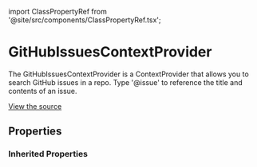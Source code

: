 import ClassPropertyRef from '@site/src/components/ClassPropertyRef.tsx';

# GitHubIssuesContextProvider

The GitHubIssuesContextProvider is a ContextProvider that allows you to search GitHub issues in a repo. Type '@issue' to reference the title and contents of an issue.

[View the source](https://github.com/continuedev/continue/blob/main/server/continuedev/plugins/context_providers/github.py)

## Properties

<ClassPropertyRef name='repo_name' details='{&quot;title&quot;: &quot;Repo Name&quot;, &quot;description&quot;: &quot;The name of the GitHub repo from which to pull issues&quot;, &quot;type&quot;: &quot;string&quot;}' required={true} default=""/>
<ClassPropertyRef name='auth_token' details='{&quot;title&quot;: &quot;Auth Token&quot;, &quot;description&quot;: &quot;The GitHub auth token to use to authenticate with the GitHub API&quot;, &quot;type&quot;: &quot;string&quot;}' required={true} default=""/>


### Inherited Properties

<ClassPropertyRef name='title' details='{&quot;title&quot;: &quot;Title&quot;, &quot;default&quot;: &quot;issues&quot;, &quot;type&quot;: &quot;string&quot;}' required={false} default="issues"/>
<ClassPropertyRef name='ide' details='{&quot;title&quot;: &quot;Ide&quot;}' required={false} default=""/>
<ClassPropertyRef name='display_title' details='{&quot;title&quot;: &quot;Display Title&quot;, &quot;default&quot;: &quot;GitHub Issues&quot;, &quot;type&quot;: &quot;string&quot;}' required={false} default="GitHub Issues"/>
<ClassPropertyRef name='description' details='{&quot;title&quot;: &quot;Description&quot;, &quot;default&quot;: &quot;Reference GitHub issues&quot;, &quot;type&quot;: &quot;string&quot;}' required={false} default="Reference GitHub issues"/>
<ClassPropertyRef name='dynamic' details='{&quot;title&quot;: &quot;Dynamic&quot;, &quot;default&quot;: false, &quot;type&quot;: &quot;boolean&quot;}' required={false} default="False"/>
<ClassPropertyRef name='requires_query' details='{&quot;title&quot;: &quot;Requires Query&quot;, &quot;description&quot;: &quot;Indicates whether the ContextProvider requires a query. For example, the SearchContextProvider requires you to type &#x27;@search &lt;STRING_TO_SEARCH&gt;&#x27;. This will change the behavior of the UI so that it can indicate the expectation for a query.&quot;, &quot;default&quot;: false, &quot;type&quot;: &quot;boolean&quot;}' required={false} default="False"/>
